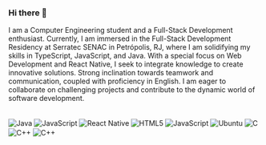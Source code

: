 ### Hi there 👋
I am a Computer Engineering student and a Full-Stack Development enthusiast. Currently, I am immersed in the Full-Stack Development Residency at Serratec SENAC in Petrópolis, RJ, where I am solidifying my skills in TypeScript, JavaScript, and Java. With a special focus on Web Development and React Native, I seek to integrate knowledge to create innovative solutions. Strong inclination towards teamwork and communication, coupled with proficiency in English. I am eager to collaborate on challenging projects and contribute to the dynamic world of software development.

<div style="display: inline-block"><br/>
  <img align="center" alt="Java" src="https://img.shields.io/badge/Java-ED8B00?style=for-the-badge&logo=openjdk&logoColor=white"/>
  <img align="center" alt="JavaScript" src="https://img.shields.io/badge/JavaScript-F7DF1E?style=for-the-badge&logo=javascript&logoColor=black"/>
  <img align="center" alt="React Native" src="https://img.shields.io/badge/React_Native-20232A?style=for-the-badge&logo=react&logoColor=61DAFB"/>
  <img align="center" alt="HTML5" src="https://img.shields.io/badge/HTML5-E34F26?style=for-the-badge&logo=html5&logoColor=white"/>
  <img align="center" alt="JavaScript" src="https://img.shields.io/badge/CSS-239120?&style=for-the-badge&logo=css3&logoColor=white"/>
  <img align="center" alt="Ubuntu" src="https://img.shields.io/badge/Ubuntu-E95420?style=for-the-badge&logo=ubuntu&logoColor=white"/>
  <img align="center" alt="C" src="https://img.shields.io/badge/C-00599C?style=for-the-badge&logo=c&logoColor=white"/>
  <img align="center" alt="C++" src="https://img.shields.io/badge/C%2B%2B-00599C?style=for-the-badge&logo=c%2B%2B&logoColor=white"/>
   <img align="center" alt="C++" src="	https://img.shields.io/badge/Angular-DD0031?style=for-the-badge&logo=angular&logoColor=white"/>

  	
</div>
